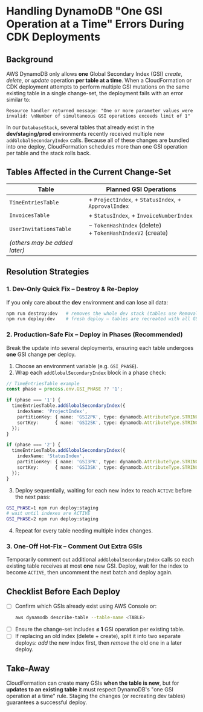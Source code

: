 # Handling DynamoDB "One GSI Operation at a Time" Errors During CDK Deployments

## Background
AWS DynamoDB only allows **one** Global Secondary Index (GSI) _create_, _delete_, or _update_ operation **per table at a time**. When a CloudFormation or CDK deployment attempts to perform multiple GSI mutations on the same existing table in a single change-set, the deployment fails with an error similar to:

```text
Resource handler returned message: "One or more parameter values were invalid: \nNumber of simultaneous GSI operations exceeds limit of 1"
```

In our `DatabaseStack`, several tables that already exist in the **dev/staging/prod** environments recently received multiple new `addGlobalSecondaryIndex` calls. Because all of these changes are bundled into one deploy, CloudFormation schedules more than one GSI operation per table and the stack rolls back.

## Tables Affected in the Current Change-Set
| Table | Planned GSI Operations |
|-------|------------------------|
| `TimeEntriesTable` | + `ProjectIndex`, + `StatusIndex`, + `ApprovalIndex` |
| `InvoicesTable` | + `StatusIndex`, + `InvoiceNumberIndex` |
| `UserInvitationsTable` | − `TokenHashIndex` (delete) <br> + `TokenHashIndexV2` (create) |
| _(others may be added later)_ | |

## Resolution Strategies

### 1. **Dev-Only Quick Fix – Destroy & Re-Deploy**
If you only care about the **dev** environment and can lose all data:

```bash
npm run destroy:dev   # removes the whole dev stack (tables use RemovalPolicy.DESTROY)
npm run deploy:dev    # fresh deploy – tables are recreated with all GSIs in place
```

### 2. **Production-Safe Fix – Deploy in Phases (Recommended)**
Break the update into several deployments, ensuring each table undergoes **one** GSI change per deploy.

1. Choose an environment variable (e.g. `GSI_PHASE`).
2. Wrap each `addGlobalSecondaryIndex` block in a phase check:

```typescript
// TimeEntriesTable example
const phase = process.env.GSI_PHASE ?? '1';

if (phase === '1') {
  timeEntriesTable.addGlobalSecondaryIndex({
    indexName: 'ProjectIndex',
    partitionKey: { name: 'GSI2PK', type: dynamodb.AttributeType.STRING },
    sortKey:      { name: 'GSI2SK', type: dynamodb.AttributeType.STRING },
  });
}

if (phase === '2') {
  timeEntriesTable.addGlobalSecondaryIndex({
    indexName: 'StatusIndex',
    partitionKey: { name: 'GSI3PK', type: dynamodb.AttributeType.STRING },
    sortKey:      { name: 'GSI3SK', type: dynamodb.AttributeType.STRING },
  });
}
```

3. Deploy sequentially, waiting for each new index to reach `ACTIVE` before the next pass:

```bash
GSI_PHASE=1 npm run deploy:staging
# wait until indexes are ACTIVE
GSI_PHASE=2 npm run deploy:staging
```

4. Repeat for every table needing multiple index changes.

### 3. **One-Off Hot-Fix – Comment Out Extra GSIs**
Temporarily comment out additional `addGlobalSecondaryIndex` calls so each existing table receives at most **one** new GSI. Deploy, wait for the index to become `ACTIVE`, then uncomment the next batch and deploy again.

## Checklist Before Each Deploy
- [ ] Confirm which GSIs already exist using AWS Console or:
  ```bash
  aws dynamodb describe-table --table-name <TABLE>
  ```
- [ ] Ensure the change-set includes **≤ 1** GSI operation per existing table.
- [ ] If replacing an old index (delete + create), split it into two separate deploys: _add_ the new index first, then _remove_ the old one in a later deploy.

## Take-Away
CloudFormation can create many GSIs **when the table is new**, but for **updates to an existing table** it must respect DynamoDB's "one GSI operation at a time" rule. Staging the changes (or recreating dev tables) guarantees a successful deploy. 